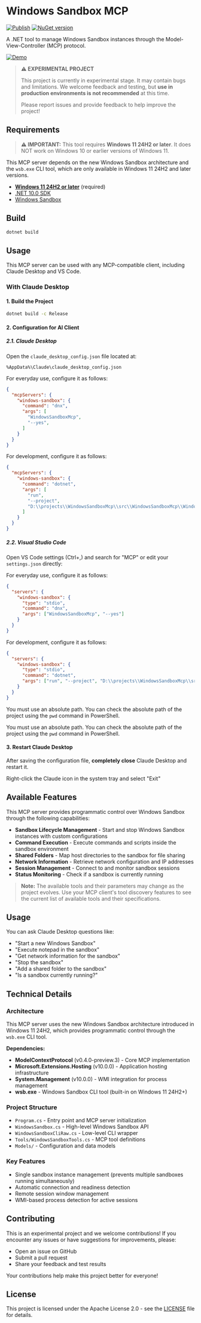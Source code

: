 # Windows Sandbox MCP

[![Publish](https://github.com/yourtablecloth/WindowsSandboxMcp/actions/workflows/publish.yml/badge.svg)](https://github.com/yourtablecloth/WindowsSandboxMcp/actions/workflows/publish.yml)
[![NuGet version](https://img.shields.io/nuget/v/WindowsSandboxMcp.svg)](https://www.nuget.org/packages/WindowsSandboxMcp/)

A .NET tool to manage Windows Sandbox instances through the Model-View-Controller (MCP) protocol.

[![Demo](https://img.youtube.com/vi/2cIWJsQDlSM/maxresdefault.jpg)](https://www.youtube.com/watch?v=2cIWJsQDlSM)

> **⚠️ EXPERIMENTAL PROJECT**
>
> This project is currently in experimental stage. It may contain bugs and limitations. We welcome feedback and testing, but **use in production environments is not recommended** at this time.
>
> Please report issues and provide feedback to help improve the project!

## Requirements

> **⚠️ IMPORTANT:** This tool requires **Windows 11 24H2 or later**. It does NOT work on Windows 10 or earlier versions of Windows 11.

This MCP server depends on the new Windows Sandbox architecture and the `wsb.exe` CLI tool, which are only available in Windows 11 24H2 and later versions.

- [**Windows 11 24H2 or later**](https://www.microsoft.com/en-us/software-download/windows11) (required)
- [.NET 10.0 SDK](https://dot.net/)
- [Windows Sandbox](https://learn.microsoft.com/en-us/windows/security/application-security/application-isolation/windows-sandbox/windows-sandbox-install)

## Build

```bash
dotnet build
```

## Usage

This MCP server can be used with any MCP-compatible client, including Claude Desktop and VS Code.

### With Claude Desktop

#### 1. Build the Project

```bash
dotnet build -c Release
```

#### 2. Configuration for AI Client

##### 2.1. Claude Desktop

Open the `claude_desktop_config.json` file located at:

`%AppData%\Claude\claude_desktop_config.json`

For everyday use, configure it as follows:

```json
{
  "mcpServers": {
    "windows-sandbox": {
      "command": "dnx",
      "args": [
        "WindowsSandboxMcp",
        "--yes",
      ]
    }
  }
}
```

For development, configure it as follows:

```json
{
  "mcpServers": {
    "windows-sandbox": {
      "command": "dotnet",
      "args": [
        "run",
        "--project",
        "D:\\projects\\WindowsSandboxMcp\\src\\WindowsSandboxMcp\\WindowsSandboxMcp.csproj"
      ]
    }
  }
}
```

##### 2.2. Visual Studio Code

Open VS Code settings (Ctrl+,) and search for "MCP" or edit your `settings.json` directly:

For everyday use, configure it as follows:

```json
{
  "servers": {
    "windows-sandbox": {
      "type": "stdio",
      "command": "dnx",
      "args": ["WindowsSandboxMcp", "--yes"]
    }
  }
}
```

For development, configure it as follows:

```json
{
  "servers": {
    "windows-sandbox": {
      "type": "stdio",
      "command": "dotnet",
      "args": ["run", "--project", "D:\\projects\\WindowsSandboxMcp\\src\\WindowsSandboxMcp\\WindowsSandboxMcp.csproj"]
    }
  }
}
```

You must use an absolute path. You can check the absolute path of the project using the `pwd` command in PowerShell.


You must use an absolute path. You can check the absolute path of the project using the `pwd` command in PowerShell.

#### 3. Restart Claude Desktop

After saving the configuration file, **completely close** Claude Desktop and restart it.

Right-click the Claude icon in the system tray and select "Exit"

## Available Features

This MCP server provides programmatic control over Windows Sandbox through the following capabilities:

- **Sandbox Lifecycle Management** - Start and stop Windows Sandbox instances with custom configurations
- **Command Execution** - Execute commands and scripts inside the sandbox environment
- **Shared Folders** - Map host directories to the sandbox for file sharing
- **Network Information** - Retrieve network configuration and IP addresses
- **Session Management** - Connect to and monitor sandbox sessions
- **Status Monitoring** - Check if a sandbox is currently running

> **Note:** The available tools and their parameters may change as the project evolves. Use your MCP client's tool discovery features to see the current list of available tools and their specifications.

## Usage

You can ask Claude Desktop questions like:

- "Start a new Windows Sandbox"
- "Execute notepad in the sandbox"
- "Get network information for the sandbox"
- "Stop the sandbox"
- "Add a shared folder to the sandbox"
- "Is a sandbox currently running?"

## Technical Details

### Architecture

This MCP server uses the new Windows Sandbox architecture introduced in Windows 11 24H2, which provides programmatic control through the `wsb.exe` CLI tool.

**Dependencies:**

- **ModelContextProtocol** (v0.4.0-preview.3) - Core MCP implementation
- **Microsoft.Extensions.Hosting** (v10.0.0) - Application hosting infrastructure
- **System.Management** (v10.0.0) - WMI integration for process management
- **wsb.exe** - Windows Sandbox CLI tool (built-in on Windows 11 24H2+)

### Project Structure

- `Program.cs` - Entry point and MCP server initialization
- `WindowsSandbox.cs` - High-level Windows Sandbox API
- `WindowsSandboxCliRaw.cs` - Low-level CLI wrapper
- `Tools/WindowsSandboxTools.cs` - MCP tool definitions
- `Models/` - Configuration and data models

### Key Features

- Single sandbox instance management (prevents multiple sandboxes running simultaneously)
- Automatic connection and readiness detection
- Remote session window management
- WMI-based process detection for active sessions

## Contributing

This is an experimental project and we welcome contributions! If you encounter any issues or have suggestions for improvements, please:

- Open an issue on GitHub
- Submit a pull request
- Share your feedback and test results

Your contributions help make this project better for everyone!

## License

This project is licensed under the Apache License 2.0 - see the [LICENSE](LICENSE) file for details.
